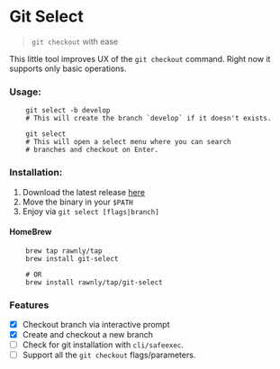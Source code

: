 # Git Select
> `git checkout` with ease

This little tool improves UX of the `git checkout` command.
Right now it supports only basic operations.

### Usage:
```shell
    git select -b develop
    # This will create the branch `develop` if it doesn't exists.
    
    git select
    # This will open a select menu where you can search 
    # branches and checkout on Enter. 
```

### Installation:
1. Download the latest release [here](https://github.com/Rawnly/git-select/releases/latest)
2. Move the binary in your `$PATH`
3. Enjoy via `git select [flags|branch]`


#### HomeBrew
```shell
    brew tap rawnly/tap
    brew install git-select
    
    # OR
    brew install rawnly/tap/git-select
```

### Features
- [x] Checkout branch via interactive prompt
- [x] Create and checkout a new branch
- [ ] Check for git installation with `cli/safeexec`.
- [ ] Support all the `git checkout` flags/parameters.